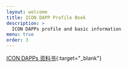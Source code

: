 ```yaml
---
layout: welcome
title: ICON DAPP Profile Book
description: >
  ICON DAPPs profile and basic information
menu: true
order: 3
---
```


[ICON DAPPs 资料书](https://drive.google.com/file/d/1ab6ekxQ05Vg0hY3VERxsMaefBrcwZdJ7/view?usp=sharing){:target="_blank"}


